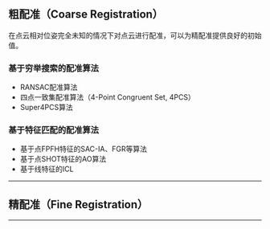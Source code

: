 ## 粗配准（Coarse Registration）

在点云相对位姿完全未知的情况下对点云进行配准，可以为精配准提供良好的初始值。

### 基于穷举搜索的配准算法

- RANSAC配准算法
- 四点一致集配准算法（4-Point Congruent Set, 4PCS）
- Super4PCS算法

### 基于特征匹配的配准算法

- 基于点FPFH特征的SAC-IA、FGR等算法
- 基于点SHOT特征的AO算法
- 基于线特征的ICL


---




## 精配准（Fine Registration）

---